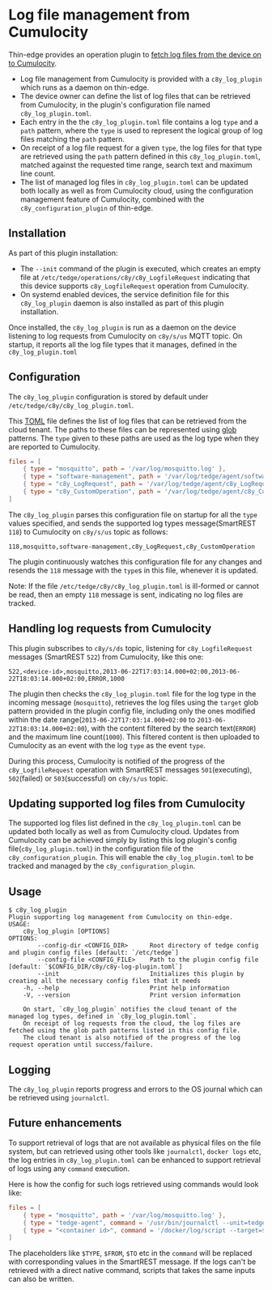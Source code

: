 # Log file management from Cumulocity

Thin-edge provides an operation plugin to [fetch log files from the device on to Cumulocity](https://cumulocity.com/guides/users-guide/device-management/#logs).

* Log file management from Cumulocity is provided with a `c8y_log_plugin` which runs as a daemon on thin-edge.
* The device owner can define the list of log files that can be retrieved from Cumulocity,
  in the plugin's configuration file named `c8y_log_plugin.toml`.
* Each entry in the the `c8y_log_plugin.toml` file contains a log `type` and a `path` pattern,
  where the `type` is used to represent the logical group of log files matching the `path` pattern.
* On receipt of a log file request for a given `type`, 
  the log files for that type are retrieved using the `path` pattern defined in this `c8y_log_plugin.toml`,
  matched against the requested time range, search text and maximum line count.
* The list of managed log files in `c8y_log_plugin.toml` can be updated both locally as well as from Cumulocity cloud,
  using the configuration management feature of Cumulocity, combined with the `c8y_configuration_plugin` of thin-edge.

## Installation

As part of this plugin installation:
* The `--init` command of the plugin is executed, which creates an empty file at `/etc/tedge/operations/c8y/c8y_LogfileRequest` indicating that this device supports `c8y_LogfileRequest` operation from Cumulocity.
* On systemd enabled devices, the service definition file for this `c8y_log_plugin` daemon is also installed as part of this plugin installation.

Once installed, the `c8y_log_plugin` is run as a daemon on the device listening to log requests from Cumulocity on `c8y/s/us` MQTT topic.
On startup, it reports all the log file types that it manages, defined in the `c8y_log_plugin.toml`

## Configuration

The `c8y_log_plugin` configuration is stored by default under `/etc/tedge/c8y/c8y_log_plugin.toml`.

This [TOML](https://toml.io/en/) file defines the list of log files that can be retrieved from the cloud tenant.
The paths to these files can be represented using [glob](https://en.wikipedia.org/wiki/Glob_(programming)) patterns.
The `type` given to these paths are used as the log type when they are reported to Cumulocity.

```toml
files = [
    { type = "mosquitto", path = '/var/log/mosquitto.log' },
    { type = "software-management", path = '/var/log/tedge/agent/software-management/software-*' },
    { type = "c8y_LogRequest", path = '/var/log/tedge/agent/c8y_LogRequest/*' },
    { type = "c8y_CustomOperation", path = '/var/log/tedge/agent/c8y_CustomOperation/*' }
]
```

The `c8y_log_plugin` parses this configuration file on startup for all the `type` values specified,
and sends the supported log types message(SmartREST `118`) to Cumulocity on `c8y/s/us` topic as follows:

```csv
118,mosquitto,software-management,c8y_LogRequest,c8y_CustomOperation
```

The plugin continuously watches this configuration file for any changes and resends the `118` message with the `type`s in this file,
whenever it is updated.

Note: If the file `/etc/tedge/c8y/c8y_log_plugin.toml` is ill-formed or cannot be read,
      then an empty `118` message is sent, indicating no log files are tracked.

## Handling log requests from Cumulocity

This plugin subscribes to `c8y/s/ds` topic, listening for `c8y_LogfileRequest` messages (SmartREST `522`) from Cumulocity, like this one:

```csv
522,<device-id>,mosquitto,2013-06-22T17:03:14.000+02:00,2013-06-22T18:03:14.000+02:00,ERROR,1000
```

The plugin then checks the `c8y_log_plugin.toml` file for the log type in the incoming message (`mosquitto`),
retrieves the log files using the `target` glob pattern provided in the plugin config file,
including only the ones modified within the date range(`2013-06-22T17:03:14.000+02:00` to `2013-06-22T18:03:14.000+02:00`),
with the content filtered by the search text(`ERROR`) and the maximum line count(`1000`).
This filtered content is then uploaded to Cumulocity as an event with the log `type` as the event `type`.

During this process, Cumulocity is notified of the progress of the `c8y_LogfileRequest` operation
with SmartREST messages `501`(executing), `502`(failed) or `503`(successful) on `c8y/s/us` topic.

## Updating supported log files from Cumulocity

The supported log files list defined in the `c8y_log_plugin.toml` can be updated both locally as well as from Cumulocity cloud.
Updates from Cumulocity can be achieved simply by listing this log plugin's config file(`c8y_log_plugin.toml`) 
in the configuration file of the `c8y_configuration_plugin`.
This will enable the `c8y_log_plugin.toml` to be tracked and managed by the `c8y_configuration_plugin`.

## Usage

```shell
$ c8y_log_plugin
Plugin supporting log management from Cumulocity on thin-edge.
USAGE:
    c8y_log_plugin [OPTIONS]
OPTIONS:
        --config-dir <CONFIG_DIR>      Root directory of tedge config and plugin config files [default: `/etc/tedge`]
        --config-file <CONFIG_FILE>    Path to the plugin config file [default: `$CONFIG_DIR/c8y/c8y-log-plugin.toml`]
        --init                         Initializes this plugin by creating all the necessary config files that it needs
    -h, --help                         Print help information
    -V, --version                      Print version information

    On start, `c8y_log_plugin` notifies the cloud tenant of the managed log types, defined in `c8y_log_plugin.toml`.
    On receipt of log requests from the cloud, the log files are fetched using the glob path patterns listed in this config file.
    The cloud tenant is also notified of the progress of the log request operation until success/failure.
```

## Logging

The `c8y_log_plugin` reports progress and errors to the OS journal which can be retrieved using `journalctl`.

## Future enhancements

To support retrieval of logs that are not available as physical files on the file system,
but can retrieved using other tools like `journalctl`, `docker logs` etc,
the log entries in `c8y_log_plugin.toml` can be enhanced to support retrieval of logs using any `command` execution.

Here is how the config for such logs retrieved using commands would look like:

```toml
files = [
    { type = "mosquitto", path = '/var/log/mosquitto.log' },
    { type = "tedge-agent", command = '/usr/bin/journalctl --unit=tedge-agent --since=$FROM --until=$TO | grep $FILTER_TEXT' },
    { type = "<container id>", command = '/docker/log/script --target=$TARGET --from=$FROM --to=$TO --filter-text=$TEXT --line-count=$COUNT' }
]
```

The placeholders like `$TYPE`, `$FROM`, `$TO` etc in the `command` will be replaced with corresponding values in the SmartREST message.
If the logs can't be retrieved with a direct native command, scripts that takes the same inputs can also be written.
